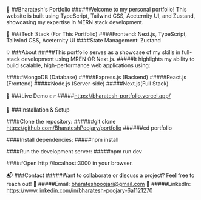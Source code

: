 🌟 ##Bharatesh's Portfolio
#####Welcome to my personal portfolio! This website is built using TypeScript, Tailwind CSS, Aceternity UI, and Zustand, showcasing my expertise in MERN stack development.

🚀 ###Tech Stack (For This Portfolio)
####Frontend: Next.js, TypeScript, Tailwind CSS, Aceternity UI
####State Management: Zustand

💡 ###About
#####This portfolio serves as a showcase of my skills in full-stack development using MREN OR Next.js.
#####It highlights my ability to build scalable, high-performance web applications using:

#####MongoDB (Database)
#####Express.js (Backend)
#####React.js (Frontend)
#####Node.js (Server-side)
#####Next.js(Full Stack)

🔗 ###Live Demo
👉 #####https://bharatesh-portfolio.vercel.app/

📁 ###Installation & Setup

####Clone the repository:
######git clone https://github.com/BharateshPoojary/portfolio
######cd portfolio

####Install dependencies:
#####npm install

####Run the development server:
#####npm run dev

#####Open http://localhost:3000 in your browser.

📬 ###Contact
#####Want to collaborate or discuss a project? Feel free to reach out!
📧 #####Email: bharateshpoojari@gmail.com
💼 #####LinkedIn: https://www.linkedin.com/in/bharatesh-poojary-6a1121270

